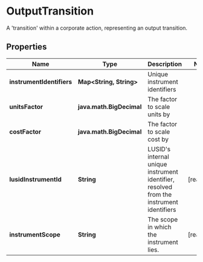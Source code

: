 

# OutputTransition

A 'transition' within a corporate action, representing an output transition.

## Properties

Name | Type | Description | Notes
------------ | ------------- | ------------- | -------------
**instrumentIdentifiers** | **Map&lt;String, String&gt;** | Unique instrument identifiers | 
**unitsFactor** | **java.math.BigDecimal** | The factor to scale units by | 
**costFactor** | **java.math.BigDecimal** | The factor to scale cost by | 
**lusidInstrumentId** | **String** | LUSID&#39;s internal unique instrument identifier, resolved from the instrument identifiers |  [readonly]
**instrumentScope** | **String** | The scope in which the instrument lies. |  [readonly]



